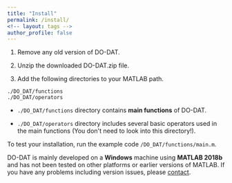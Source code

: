 ```yaml
---
title: "Install"
permalink: /install/
<!-- layout: tags -->
author_profile: false
---
```


1. Remove any old version of DO-DAT.

2. Unzip the downloaded DO-DAT.zip file.

3. Add the following directories to your MATLAB path.

  ```
  ./DO_DAT/functions
  ./DO_DAT/operators
  ```

  - `./DO_DAT/functions` directory contains __main functions__ of DO-DAT.

  - `./DO_DAT/operators` directory includes several basic operators used in the main functions (You don't need to look into this directory!).

To test your installation, run the example code `/DO_DAT/functions/main.m`.

DO-DAT is mainly developed on a __Windows__ machine using __MATLAB 2018b__ and has not been tested on other platforms or earlier versions of MATLAB.
If you have any problems including version issues, please [contact](https://do-dat.github.io/contact/).
